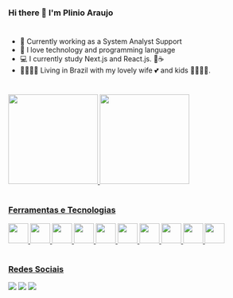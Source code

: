 
### Hi there 👋 I'm Plinio Araujo
#

- 🔭 Currently working as a System Analyst Support
- 🌱 I love technology and programming language
- 💻 I currently study Next.js and React.js. 📝☕
- 👨‍👩‍👧‍👧 Living in Brazil with my lovely wife 💕 and kids 👨‍👩‍👧‍👦.

#
<div>
<a href="https://github.com/plinioaraujo">
<img height="180em" src="https://github-readme-stats.vercel.app/api/top-langs/?username=plinioaraujo&layout=compact&langs_count=7&theme=dracula"/>
<img height="180em" src="https://github-readme-stats.vercel.app/api?username=plinioaraujo&show_icons=true&theme=dracula&include_all_commits=true&count_private=true"/>
</div>

#
 
### Ferramentas e Tecnologias

<img src="https://cdn.jsdelivr.net/gh/devicons/devicon/icons/git/git-original.svg" width="40" height="40"/> 
<img src="https://cdn.jsdelivr.net/gh/devicons/devicon/icons/bootstrap/bootstrap-original.svg" width="40" height="40"/> 
<img src="https://cdn.jsdelivr.net/gh/devicons/devicon/icons/react/react-original.svg" width="40" height="40"/> 
<img src="https://cdn.jsdelivr.net/gh/devicons/devicon/icons/php/php-original.svg" width="40" height="40"/>
<img src="https://cdn.jsdelivr.net/gh/devicons/devicon/icons/mysql/mysql-original.svg" width="40" height="40"/>
<img src="https://cdn.jsdelivr.net/gh/devicons/devicon/icons/html5/html5-original.svg" width="40" height="40"/>
<img src="https://cdn.jsdelivr.net/gh/devicons/devicon/icons/css3/css3-original.svg" width="40" height="40"/>
<img src="https://cdn.jsdelivr.net/gh/devicons/devicon/icons/vscode/vscode-original.svg" width="40" height="40"/>
<img src="https://cdn.jsdelivr.net/gh/devicons/devicon/icons/codeigniter/codeigniter-plain.svg" width="40" height="40"/>
<img src="https://cdn.jsdelivr.net/gh/devicons/devicon/icons/docker/docker-original-wordmark.svg" width="40" height="40"/>
 
#

 ### Redes Sociais
<div> 
<a href="https://www.instagram.com/plinio_a_costa/" target="_blank"><img src="https://img.shields.io/badge/-Instagram-%23E4405F?style=for-the-badge&logo=instagram&logoColor=white" target="_blank"></a>
<a href = "mailto:plinioglad@gmail.com"><img src="https://img.shields.io/badge/Gmail-D14836?style=for-the-badge&logo=gmail&logoColor=white" target="_blank"></a>
<a href="https://www.linkedin.com/in/plinioaraujo/" target="_blank"><img src="https://img.shields.io/badge/-LinkedIn-%230077B5?style=for-the-badge&logo=linkedin&logoColor=white" target="_blank"></a>   
</div>  
